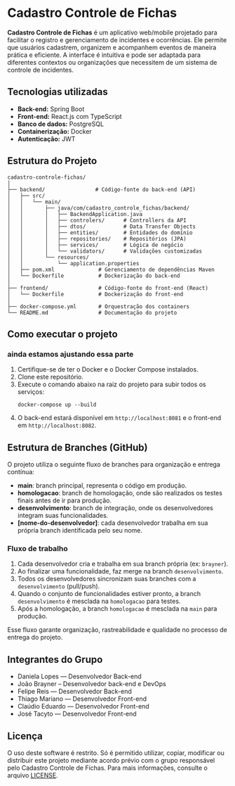 # Cadastro Controle de Fichas

**Cadastro Controle de Fichas** é um aplicativo web/mobile projetado para facilitar o registro e gerenciamento de incidentes e ocorrências. Ele permite que usuários cadastrem, organizem e acompanhem eventos de maneira prática e eficiente. A interface é intuitiva e pode ser adaptada para diferentes contextos ou organizações que necessitem de um sistema de controle de incidentes.

## Tecnologias utilizadas

- **Back-end:** Spring Boot
- **Front-end:** React.js com TypeScript
- **Banco de dados:** PostgreSQL
- **Containerização:** Docker
- **Autenticação:** JWT

## Estrutura do Projeto

```
cadastro-controle-fichas/
│
├── backend/                # Código-fonte do back-end (API)
│   ├── src/
│   │   └── main/
│   │       ├── java/com/cadastro_controle_fichas/backend/
│   │       │   ├── BackendApplication.java
│   │       │   ├── controlers/      # Controllers da API
│   │       │   ├── dtos/            # Data Transfer Objects
│   │       │   ├── entities/        # Entidades do domínio
│   │       │   ├── repositories/    # Repositórios (JPA)
│   │       │   ├── services/        # Lógica de negócio
│   │       │   └── validators/      # Validações customizadas
│   │       └── resources/
│   │           └── application.properties
│   ├── pom.xml              # Gerenciamento de dependências Maven
│   └── Dockerfile           # Dockerização do back-end
│
├── frontend/                # Código-fonte do front-end (React)
│   └── Dockerfile           # Dockerização do front-end
│
├── docker-compose.yml       # Orquestração dos containers
└── README.md                # Documentação do projeto
```

## Como executar o projeto
### ainda estamos ajustando essa parte

1. Certifique-se de ter o Docker e o Docker Compose instalados.
2. Clone este repositório.
3. Execute o comando abaixo na raiz do projeto para subir todos os serviços:
   ```
   docker-compose up --build
   ```
4. O back-end estará disponível em `http://localhost:8081` e o front-end em `http://localhost:8082`.

## Estrutura de Branches (GitHub)

O projeto utiliza o seguinte fluxo de branches para organização e entrega contínua:

- **main**: branch principal, representa o código em produção.
- **homologacao**: branch de homologação, onde são realizados os testes finais antes de ir para produção.
- **desenvolvimento**: branch de integração, onde os desenvolvedores integram suas funcionalidades.
- **[nome-do-desenvolvedor]**: cada desenvolvedor trabalha em sua própria branch identificada pelo seu nome.

### Fluxo de trabalho

1. Cada desenvolvedor cria e trabalha em sua branch própria (ex: `brayner`).
2. Ao finalizar uma funcionalidade, faz merge na branch `desenvolvimento`.
3. Todos os desenvolvedores sincronizam suas branches com a `desenvolvimento` (pull/push).
4. Quando o conjunto de funcionalidades estiver pronto, a branch `desenvolvimento` é mesclada na `homologacao` para testes.
5. Após a homologação, a branch `homologacao` é mesclada na `main` para produção.

Esse fluxo garante organização, rastreabilidade e qualidade no processo de entrega do projeto.

## Integrantes do Grupo

- Daniela Lopes — Desenvolvedor Back-end
- João Brayner – Desenvolvedor back-end e DevOps
- Felipe Reis — Desenvolvedor Back-end
- Thiago Mariano — Desenvolvedor Front-end
- Claúdio Eduardo — Desenvolvedor Front-end
- José Tacyto — Desenvolvedor Front-end

## Licença

O uso deste software é restrito. Só é permitido utilizar, copiar, modificar ou distribuir este projeto mediante acordo prévio com o grupo responsável pelo Cadastro Controle de Fichas. Para mais informações, consulte o arquivo [LICENSE](./LICENSE).


